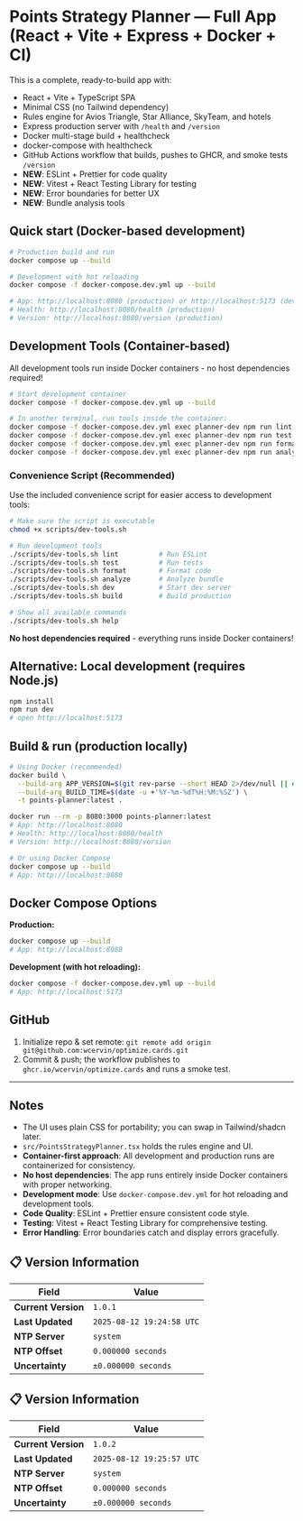 # Points Strategy Planner — Full App (React + Vite + Express + Docker + CI)

This is a complete, ready-to-build app with:

- React + Vite + TypeScript SPA
- Minimal CSS (no Tailwind dependency)
- Rules engine for Avios Triangle, Star Alliance, SkyTeam, and hotels
- Express production server with `/health` and `/version`
- Docker multi-stage build + healthcheck
- docker-compose with healthcheck
- GitHub Actions workflow that builds, pushes to GHCR, and smoke tests `/version`
- **NEW**: ESLint + Prettier for code quality
- **NEW**: Vitest + React Testing Library for testing
- **NEW**: Error boundaries for better UX
- **NEW**: Bundle analysis tools

## Quick start (Docker-based development)

```bash
# Production build and run
docker compose up --build

# Development with hot reloading
docker compose -f docker-compose.dev.yml up --build

# App: http://localhost:8080 (production) or http://localhost:5173 (development)
# Health: http://localhost:8080/health (production)
# Version: http://localhost:8080/version (production)
```

## Development Tools (Container-based)

All development tools run inside Docker containers - no host dependencies required!

```bash
# Start development container
docker compose -f docker-compose.dev.yml up --build

# In another terminal, run tools inside the container:
docker compose -f docker-compose.dev.yml exec planner-dev npm run lint
docker compose -f docker-compose.dev.yml exec planner-dev npm run test
docker compose -f docker-compose.dev.yml exec planner-dev npm run format
docker compose -f docker-compose.dev.yml exec planner-dev npm run analyze
```

### Convenience Script (Recommended)

Use the included convenience script for easier access to development tools:

```bash
# Make sure the script is executable
chmod +x scripts/dev-tools.sh

# Run development tools
./scripts/dev-tools.sh lint          # Run ESLint
./scripts/dev-tools.sh test          # Run tests
./scripts/dev-tools.sh format        # Format code
./scripts/dev-tools.sh analyze       # Analyze bundle
./scripts/dev-tools.sh dev           # Start dev server
./scripts/dev-tools.sh build         # Build production

# Show all available commands
./scripts/dev-tools.sh help
```

**No host dependencies required** - everything runs inside Docker containers!

## Alternative: Local development (requires Node.js)

```bash
npm install
npm run dev
# open http://localhost:5173
```

## Build & run (production locally)

```bash
# Using Docker (recommended)
docker build \
  --build-arg APP_VERSION=$(git rev-parse --short HEAD 2>/dev/null || echo dev) \
  --build-arg BUILD_TIME=$(date -u +'%Y-%m-%dT%H:%M:%SZ') \
  -t points-planner:latest .

docker run --rm -p 8080:3000 points-planner:latest
# App: http://localhost:8080
# Health: http://localhost:8080/health
# Version: http://localhost:8080/version

# Or using Docker Compose
docker compose up --build
# App: http://localhost:8080
```

## Docker Compose Options

**Production:**

```bash
docker compose up --build
# App: http://localhost:8080
```

**Development (with hot reloading):**

```bash
docker compose -f docker-compose.dev.yml up --build
# App: http://localhost:5173
```

## GitHub

1. Initialize repo & set remote: `git remote add origin git@github.com:wcervin/optimize.cards.git`
2. Commit & push; the workflow publishes to `ghcr.io/wcervin/optimize.cards` and runs a smoke test.

---

## Notes

- The UI uses plain CSS for portability; you can swap in Tailwind/shadcn later.
- `src/PointsStrategyPlanner.tsx` holds the rules engine and UI.
- **Container-first approach**: All development and production runs are containerized for consistency.
- **No host dependencies**: The app runs entirely inside Docker containers with proper networking.
- **Development mode**: Use `docker-compose.dev.yml` for hot reloading and development tools.
- **Code Quality**: ESLint + Prettier ensure consistent code style.
- **Testing**: Vitest + React Testing Library for comprehensive testing.
- **Error Handling**: Error boundaries catch and display errors gracefully.

## 📋 Version Information

| Field               | Value                     |
| ------------------- | ------------------------- |
| **Current Version** | `1.0.1`                   |
| **Last Updated**    | `2025-08-12 19:24:58 UTC` |
| **NTP Server**      | `system`                  |
| **NTP Offset**      | `0.000000 seconds`        |
| **Uncertainty**     | `±0.000000 seconds`       |

## 📋 Version Information

| Field               | Value                     |
| ------------------- | ------------------------- |
| **Current Version** | `1.0.2`                   |
| **Last Updated**    | `2025-08-12 19:25:57 UTC` |
| **NTP Server**      | `system`                  |
| **NTP Offset**      | `0.000000 seconds`        |
| **Uncertainty**     | `±0.000000 seconds`       |
